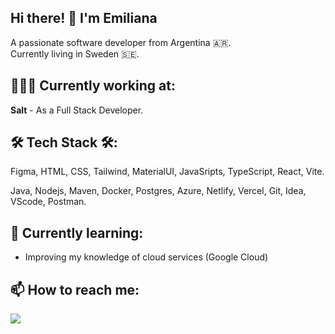 ## Hi there! 👋 I'm Emiliana

A passionate software developer from Argentina 🇦🇷.
<br>
Currently living in Sweden 🇸🇪.

## 👩🏻‍💻 Currently working at:
**Salt** - As a Full Stack Developer.

## 🛠 Tech Stack 🛠:

Figma, HTML, CSS, Tailwind, MaterialUI, JavaSripts, TypeScript, React, Vite.

Java, Nodejs, Maven, Docker, Postgres, Azure, Netlify, Vercel, Git, Idea, VScode, Postman.

## 🌱 Currently learning:
- Improving my knowledge of cloud services (Google Cloud)

## 📫 How to reach me:
<div align="left"> 
  <a href="https://www.linkedin.com/in/emiliana-e-971b26202/" target="_blank">
    <img src="https://img.shields.io/badge/LinkedIn-0077B5?style=for-the-badge&logo=linkedin&logoColor=white"/>
  </a>
</div>


